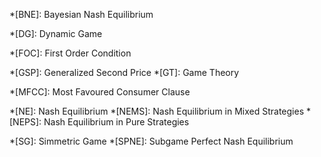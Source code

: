 *[BNE]: Bayesian Nash Equilibrium

*[DG]: Dynamic Game

*[FOC]: First Order Condition

*[GSP]: Generalized Second Price
*[GT]: Game Theory

*[MFCC]: Most Favoured Consumer Clause

*[NE]: Nash Equilibrium
*[NEMS]: Nash Equilibrium in Mixed Strategies
*[NEPS]: Nash Equilibrium in Pure Strategies

*[SG]: Simmetric Game
*[SPNE]: Subgame Perfect Nash Equilibrium
